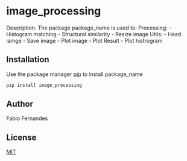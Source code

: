 # image_processing

Description.
The package package_name is used to:
Processing: - Histogram matching - Structural similarity - Resize image
Utils: - Head iamge - Save image - Plot image - Plot Result - Plot histrogram

## Installation

Use the package manager [pip](https://pip.pypa.io/en/stable/) to install package_name

```bash
pip install image_processing
```

## Author

Fabio Fernandes

## License

[MIT](https://choosealicense.com/licenses/mit/)
